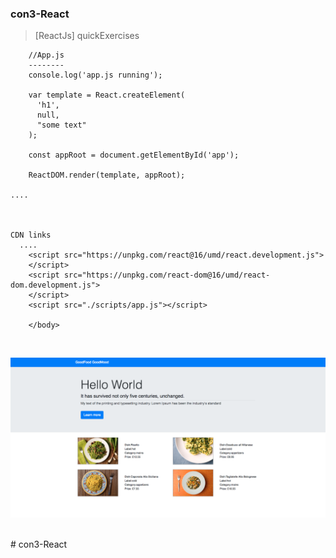 ### con3-React

> [ReactJs] quickExercises


```
    //App.js
    --------
    console.log('app.js running');

    var template = React.createElement(
      'h1',
      null,
      "some text"
    );

    const appRoot = document.getElementById('app');

    ReactDOM.render(template, appRoot);

....



CDN links
  ....
    <script src="https://unpkg.com/react@16/umd/react.development.js">
    </script>
    <script src="https://unpkg.com/react-dom@16/umd/react-dom.development.js">
    </script>
    <script src="./scripts/app.js"></script>
    
    </body>

```


  
<br/>

![](public/assets/images/con3.png)

<br /># con3-React
